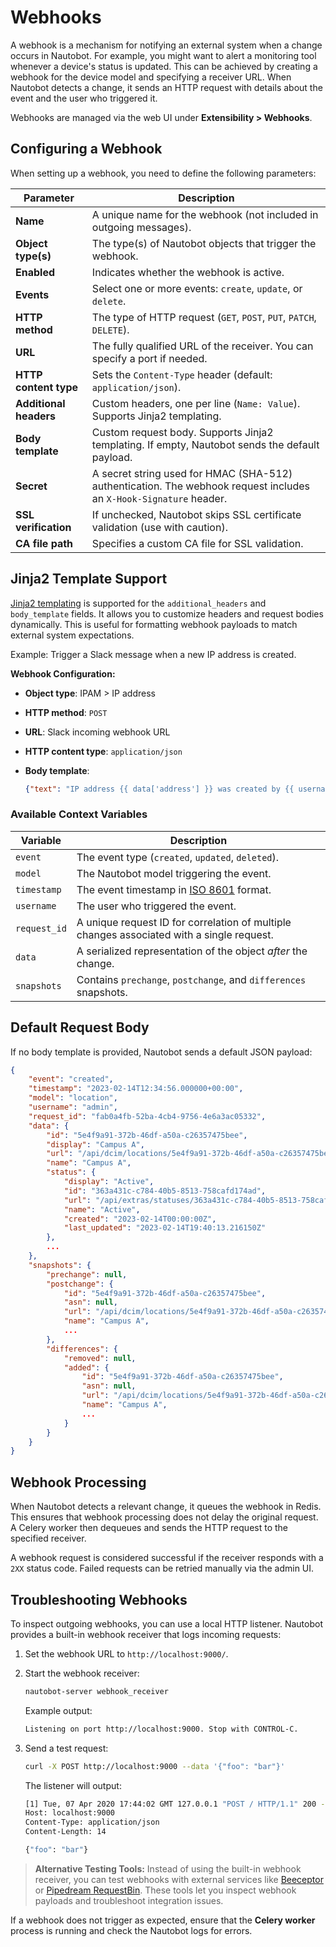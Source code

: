 # Webhooks

A webhook is a mechanism for notifying an external system when a change occurs in Nautobot. For example, you might want to alert a monitoring tool whenever a device's status is updated. This can be achieved by creating a webhook for the device model and specifying a receiver URL. When Nautobot detects a change, it sends an HTTP request with details about the event and the user who triggered it.

Webhooks are managed via the web UI under **Extensibility > Webhooks**.

## Configuring a Webhook

When setting up a webhook, you need to define the following parameters:

| Parameter | Description |
|-----------|-------------|
| **Name** | A unique name for the webhook (not included in outgoing messages). |
| **Object type(s)** | The type(s) of Nautobot objects that trigger the webhook. |
| **Enabled** | Indicates whether the webhook is active. |
| **Events** | Select one or more events: `create`, `update`, or `delete`. |
| **HTTP method** | The type of HTTP request (`GET`, `POST`, `PUT`, `PATCH`, `DELETE`). |
| **URL** | The fully qualified URL of the receiver. You can specify a port if needed. |
| **HTTP content type** | Sets the `Content-Type` header (default: `application/json`). |
| **Additional headers** | Custom headers, one per line (`Name: Value`). Supports Jinja2 templating. |
| **Body template** | Custom request body. Supports Jinja2 templating. If empty, Nautobot sends the default payload. |
| **Secret** | A secret string used for HMAC (SHA-512) authentication. The webhook request includes an `X-Hook-Signature` header. |
| **SSL verification** | If unchecked, Nautobot skips SSL certificate validation (use with caution). |
| **CA file path** | Specifies a custom CA file for SSL validation. |

## Jinja2 Template Support

[Jinja2 templating](https://jinja.palletsprojects.com/) is supported for the `additional_headers` and `body_template` fields. It allows you to customize headers and request bodies dynamically. This is useful for formatting webhook payloads to match external system expectations.

Example: Trigger a Slack message when a new IP address is created.

**Webhook Configuration:**

- **Object type**: IPAM > IP address
- **HTTP method**: `POST`
- **URL**: Slack incoming webhook URL
- **HTTP content type**: `application/json`
- **Body template**:
  
  ```json
  {"text": "IP address {{ data['address'] }} was created by {{ username }}!"}
  ```

### Available Context Variables

| Variable | Description |
|----------|-------------|
| `event` | The event type (`created`, `updated`, `deleted`). |
| `model` | The Nautobot model triggering the event. |
| `timestamp` | The event timestamp in [ISO 8601](https://en.wikipedia.org/wiki/ISO_8601) format. |
| `username` | The user who triggered the event. |
| `request_id` | A unique request ID for correlation of multiple changes associated with a single request. |
| `data` | A serialized representation of the object *after* the change. |
| `snapshots` | Contains `prechange`, `postchange`, and `differences` snapshots. |

## Default Request Body

If no body template is provided, Nautobot sends a default JSON payload:

```json
{
    "event": "created",
    "timestamp": "2023-02-14T12:34:56.000000+00:00",
    "model": "location",
    "username": "admin",
    "request_id": "fab0a4fb-52ba-4cb4-9756-4e6a3ac05332",
    "data": {
        "id": "5e4f9a91-372b-46df-a50a-c26357475bee",
        "display": "Campus A",
        "url": "/api/dcim/locations/5e4f9a91-372b-46df-a50a-c26357475bee/",
        "name": "Campus A",
        "status": {
            "display": "Active",
            "id": "363a431c-c784-40b5-8513-758cafd174ad",
            "url": "/api/extras/statuses/363a431c-c784-40b5-8513-758cafd174ad/",
            "name": "Active",
            "created": "2023-02-14T00:00:00Z",
            "last_updated": "2023-02-14T19:40:13.216150Z"
        },
        ...
    },
    "snapshots": {
        "prechange": null,
        "postchange": {
            "id": "5e4f9a91-372b-46df-a50a-c26357475bee",
            "asn": null,
            "url": "/api/dcim/locations/5e4f9a91-372b-46df-a50a-c26357475bee/",
            "name": "Campus A",
            ...
        },
        "differences": {
            "removed": null,
            "added": {
                "id": "5e4f9a91-372b-46df-a50a-c26357475bee",
                "asn": null,
                "url": "/api/dcim/locations/5e4f9a91-372b-46df-a50a-c26357475bee/",
                "name": "Campus A",
                ...
            }
        }
    }
}
```

## Webhook Processing

When Nautobot detects a relevant change, it queues the webhook in Redis. This ensures that webhook processing does not delay the original request. A Celery worker then dequeues and sends the HTTP request to the specified receiver.

A webhook request is considered successful if the receiver responds with a `2XX` status code. Failed requests can be retried manually via the admin UI.

## Troubleshooting Webhooks

To inspect outgoing webhooks, you can use a local HTTP listener. Nautobot provides a built-in webhook receiver that logs incoming requests:

1. Set the webhook URL to `http://localhost:9000/`.
2. Start the webhook receiver:

    ```sh
    nautobot-server webhook_receiver
    ```

    Example output:

    ```sh
    Listening on port http://localhost:9000. Stop with CONTROL-C.
    ```

3. Send a test request:

    ```sh
    curl -X POST http://localhost:9000 --data '{"foo": "bar"}'
    ```

    The listener will output:

    ```sh
    [1] Tue, 07 Apr 2020 17:44:02 GMT 127.0.0.1 "POST / HTTP/1.1" 200 -
    Host: localhost:9000
    Content-Type: application/json
    Content-Length: 14

    {"foo": "bar"}
    ```

> **Alternative Testing Tools:**
> Instead of using the built-in webhook receiver, you can test webhooks with external services like [Beeceptor](https://beeceptor.com/) or [Pipedream RequestBin](https://pipedream.com/requestbin). These tools let you inspect webhook payloads and troubleshoot integration issues.

If a webhook does not trigger as expected, ensure that the **Celery worker** process is running and check the Nautobot logs for errors.
